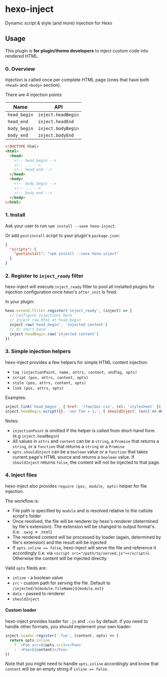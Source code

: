 # hexo-inject

Dynamic script & style (and more) injection for Hexo

## Usage

This plugin is **for plugin/theme developers** to inject custom code into rendered HTML.

### 0. Overview

Injection is called once per complete HTML page (ones that have both `<head>` and `<body>` section).

There are 4 injection points:

Name | API
---- | ---------
`head_begin`  | `inject.headBegin`
`head_end`    | `inject.headEnd`
`body_begin`  | `inject.bodyBegin`
`body_end`    | `inject.bodyEnd`

```html
<!DOCTYPE html>
<html>
  <head>
    <!-- head_begin -->
    <!-- ... -->
    <!-- head_end -->
  </head>
  <body>
    <!-- body_begin -->
    <!-- ... -->
    <!-- body_end -->
  </body>
</html>
```

### 1. Install

Ask your user to run `npm install --save hexo-inject`.

Or add `postinstall` script to your plugin's `package.json`:

```json
{
  "scripts": {
    "postinstall": "npm install --save hexo-inject"
  }
}
```

### 2. Register to `inject_ready` filter

hexo-inject will execute `inject_ready` filter to pool all installed plugins for injection configuration once hexo's `after_init` is fired.

In your plugin:

```js
hexo.extend.filter.register('inject_ready', (inject) => {
  // Configure injections here
  // Inject raw html at head_begin
  inject.raw('head_begin', 'injected content')
  // Or short hand
  inject.headBegin.raw('injected content')
})
```

### 3. Simple injection helpers

hexo-inject provides a few helpers for simple HTML content injection:

* `tag (injectionPoint, name, attrs, content, endTag, opts)`
* `script (pos, attrs, content, opts)`
* `style (pos, attrs, content, opts)`
* `link (pos, attrs, opts)`

Examples:
```js
inject.link('head_begin', { href: '/foo/bar.css', rel: 'stylesheet' })
inject.headBegin.script({}, 'var foo = 1;', { shouldInject: (src) => determinedBy(src) })
```

Notes:
* `injectionPoint` is omitted if the helper is called from short-hand form (e.g `inject.headBegin`)
* All values in `attrs` and `content` can be a `string`, a `Promise` that returns a `string`, or a `function` that returns a `string` or a `Promise`
* `opts.shouldInject` can be a `boolean` value or a `function` that takes current page's HTML source and returns a `boolean` value. If `shouldInject` returns `false`, the content will not be injected to that page.

### 4. Inject files

hexo-inject also provides `require (pos, module, opts)` helper for file injection.

The workflow is:
* File path is specified by `module` and is resolved relative to the callsite script's folder
* Once resolved, the file will be renderer by hexo's renderer (determined by file's extension). The extension will be changed to output format's. (i.e. `.swig` -> `.html`)
* The rendered content will be processed by loader (again, determined by file's extension) and the result will be injected
* If `opts.inline == false`, hexo-inject will serve the file and reference it accordingly (i.e. via `<script src="/path/to/served.js"></script>`). Otherwise the content will be injected directly.

Valid `opts` fileds are:
* `inline` - a boolean value
* `src` - custom path for serving the file. Default to `/injected/${module.fileName}${module.ext}`
* `data` - passed to renderer
* `shouldInject`

#### Custom loader

hexo-inject provides loader for `.js` and `.css` by default. If you need to handle other formats, you should implement your own loader:

```js
inject.loader.register('.foo', (content, opts) => {
  return opts.inline
    ? `<Foo src=${opts.src}></Foo>`
    : `<Foo>${content}</Foo>`
})
```

Note that you might need to handle `opts.inline` accordingly and know that `content` will be an empty string if `inline == false`.
